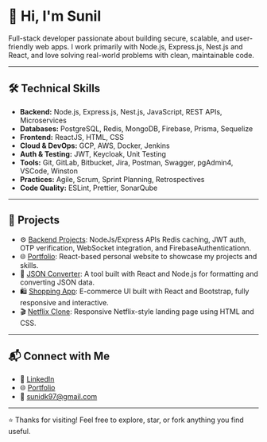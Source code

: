# 👋 Hi, I'm Sunil

Full-stack developer passionate about building secure, scalable, and user-friendly web apps. I work primarily with Node.js, Express.js, Nest.js and React, and love solving real-world problems with clean, maintainable code.

---

## 🛠 Technical Skills

- **Backend:** Node.js, Express.js, Nest.js, JavaScript, REST APIs, Microservices  
- **Databases:** PostgreSQL, Redis, MongoDB, Firebase, Prisma, Sequelize  
- **Frontend:** ReactJS, HTML, CSS  
- **Cloud & DevOps:** GCP, AWS, Docker, Jenkins  
- **Auth & Testing:** JWT, Keycloak, Unit Testing  
- **Tools:** Git, GitLab, Bitbucket, Jira, Postman, Swagger, pgAdmin4, VSCode, Winston
- **Practices:** Agile, Scrum, Sprint Planning, Retrospectives  
- **Code Quality:** ESLint, Prettier, SonarQube

---

## 🚀 Projects

- ⚙️ [Backend Projects](https://github.com/sunidk?tab=repositories): NodeJs/Express APIs Redis caching, JWT auth, OTP verification, WebSocket integration, and FirebaseAuthenticationn.
- 🌐 [Portfolio](https://sunidk-portfolio.netlify.app/): React-based personal website to showcase my projects and skills.  
- 🔄 [JSON Converter](https://sunidk-json-converter.netlify.app/): A tool built with React and Node.js for formatting and converting JSON data.  
- 🛍️ [Shopping App](https://sunidk-shopping.netlify.app/): E-commerce UI built with React and Bootstrap, fully responsive and interactive.  
- 🎬 [Netflix Clone](https://sunidk-netfliix.netlify.app/): Responsive Netflix-style landing page using HTML and CSS.  

---

## 📬 Connect with Me

- 💼 [LinkedIn](https://linkedin.com/in/sunil-kotian-914428109)  
- 🌐 [Portfolio](https://sunidk-portfolio.netlify.app/)  
- 📧 sunidk97@gmail.com  

---

⭐ Thanks for visiting! Feel free to explore, star, or fork anything you find useful.
